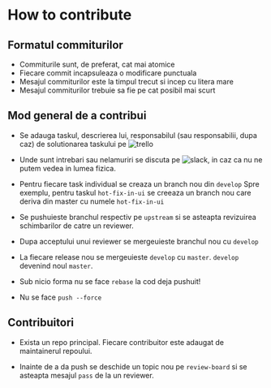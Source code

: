 How to contribute
=================

Formatul commiturilor
---------------------
* Commiturile sunt, de preferat, cat mai atomice
* Fiecare commit incapsuleaza o modificare punctuala
* Mesajul commiturilor este la timpul trecut si incep cu litera mare
* Mesajul commiturilor trebuie sa fie pe cat posibil mai scurt


Mod general de a contribui
--------------------------
* Se adauga taskul, descrierea lui, responsabilul (sau responsabilii, dupa caz)
  de solutionarea taskului pe ![trello](https://trello.com/b/5DrmwIrh/funweb) 

* Unde sunt intrebari sau nelamuriri se discuta pe ![slack](http://fiifw.slack.com), in caz ca nu 
  ne putem vedea in lumea fizica.

* Pentru fiecare task individual se creaza un branch nou din `develop`
  Spre exemplu, pentru taskul `hot-fix-in-ui` se creeaza un branch nou
  care deriva din master cu numele `hot-fix-in-ui`

* Se pushuieste branchul respectiv pe `upstream` si se asteapta revizuirea schimbarilor
  de catre un reviewer.

* Dupa acceptului unui reviewer se mergeuieste branchul nou cu `develop`

* La fiecare release nou se mergeuieste `develop` cu `master`. `develop` devenind
  noul `master`.

* Sub nicio forma nu se face `rebase` la cod deja pushuit!

* Nu se face `push --force`

Contribuitori
-------------
* Exista un repo principal. Fiecare contribuitor este adaugat de maintainerul
  repoului.

* Inainte de a da push se deschide un topic nou pe `review-board` si se asteapta
  mesajul `pass` de la un reviewer.
